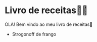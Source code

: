 #  Livro de receitas:man_cook:

OLA! Bem vindo ao meu livro de receitas:wave:

- Strogonoff de frango

